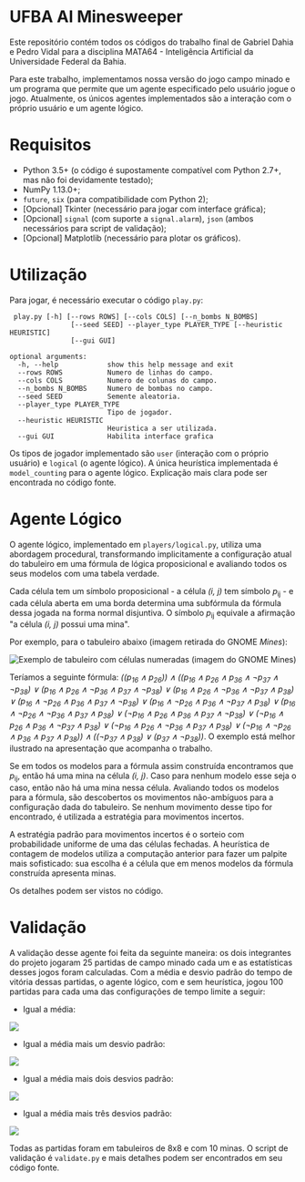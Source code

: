 # UFBA AI Minesweeper
Este repositório contém todos os códigos do trabalho final de Gabriel Dahia e Pedro Vidal para a disciplina MATA64 - Inteligência Artificial da Universidade Federal da Bahia.

Para este trabalho, implementamos nossa versão do jogo campo minado e um programa que permite que um agente especificado pelo usuário jogue o jogo. Atualmente, os únicos agentes implementados são a interação com o próprio usuário e um agente lógico.

# Requisitos
* Python 3.5+ (o código é supostamente compatível com Python 2.7+, mas não foi devidamente testado);
* NumPy 1.13.0+;
* `future`, `six` (para compatibilidade com Python 2);
* [Opcional] Tkinter (necessário para jogar com interface gráfica);
* [Opcional] `signal` (com suporte a `signal.alarm`), `json` (ambos necessários para script de validação);
* [Opcional] Matplotlib (necessário para plotar os gráficos).

# Utilização
Para jogar, é necessário executar o código `play.py`:
```
 play.py [-h] [--rows ROWS] [--cols COLS] [--n_bombs N_BOMBS]
               [--seed SEED] --player_type PLAYER_TYPE [--heuristic HEURISTIC]
               [--gui GUI]

optional arguments:
  -h, --help            show this help message and exit
  --rows ROWS           Numero de linhas do campo.
  --cols COLS           Numero de colunas do campo.
  --n_bombs N_BOMBS     Numero de bombas no campo.
  --seed SEED           Semente aleatoria.
  --player_type PLAYER_TYPE
                        Tipo de jogador.
  --heuristic HEURISTIC
                        Heuristica a ser utilizada.
  --gui GUI             Habilita interface grafica
```
Os tipos de jogador implementado são `user` (interação com o próprio usuário) e `logical` (o agente lógico). A única heurística implementada é `model_counting` para o agente lógico.
Explicação mais clara pode ser encontrada no código fonte.

# Agente Lógico
O agente lógico, implementado em `players/logical.py`, utiliza uma abordagem procedural, transformando implicitamente a configuração atual do tabuleiro em uma fórmula de lógica proposicional e avaliando todos os seus modelos com uma tabela verdade.

Cada célula tem um símbolo proposicional - a célula _(i, j)_ tem símbolo _p_<sub>ij</sub> - e cada célula aberta em uma borda determina uma subfórmula da fórmula dessa jogada na forma normal disjuntiva.
O símbolo _p_<sub>ij</sub> equivale a afirmação "a célula _(i, j)_ possui uma mina".

Por exemplo, para o tabuleiro abaixo (imagem retirada do GNOME _Mines_):

![Exemplo de tabuleiro com células numeradas (imagem do GNOME _Mines_)](figures/board-example.png)

Teríamos a seguinte fórmula:
_((p<sub>16</sub> ∧ p<sub>26</sub>)) ∧ ((p<sub>16</sub> ∧ p<sub>26</sub> ∧ p<sub>36</sub> ∧ ¬p<sub>37</sub> ∧ ¬p<sub>38</sub>) ∨ (p<sub>16</sub> ∧ p<sub>26</sub> ∧ ¬p<sub>36</sub> ∧ p<sub>37</sub> ∧ ¬p<sub>38</sub>) ∨ (p<sub>16</sub> ∧ p<sub>26</sub> ∧ ¬p<sub>36</sub> ∧ ¬p<sub>37</sub> ∧ p<sub>38</sub>) ∨ (p<sub>16</sub> ∧ ¬p<sub>26</sub> ∧ p<sub>36</sub> ∧ p<sub>37</sub> ∧ ¬p<sub>38</sub>) ∨ (p<sub>16</sub> ∧ ¬p<sub>26</sub> ∧ p<sub>36</sub> ∧ ¬p<sub>37</sub> ∧ p<sub>38</sub>) ∨ (p<sub>16</sub> ∧ ¬p<sub>26</sub> ∧ ¬p<sub>36</sub> ∧ p<sub>37</sub> ∧ p<sub>38</sub>) ∨ (¬p<sub>16</sub> ∧ p<sub>26</sub> ∧ p<sub>36</sub> ∧ p<sub>37</sub> ∧ ¬p<sub>38</sub>) ∨ (¬p<sub>16</sub> ∧ p<sub>26</sub> ∧ p<sub>36</sub> ∧ ¬p<sub>37</sub> ∧ p<sub>38</sub>) ∨ (¬p<sub>16</sub> ∧ p<sub>26</sub> ∧ ¬p<sub>36</sub> ∧ p<sub>37</sub> ∧ p<sub>38</sub>) ∨ (¬p<sub>16</sub> ∧ ¬p<sub>26</sub> ∧ p<sub>36</sub> ∧ p<sub>37</sub> ∧ p<sub>38</sub>)) ∧ ((¬p<sub>37</sub></sub> ∧ p<sub>38</sub></sub>) ∨ (p<sub>37</sub> ∧ ¬p<sub>38</sub>))_. O exemplo está melhor ilustrado na apresentação que acompanha o trabalho.

Se em todos os modelos para a fórmula assim construída encontramos que _p_<sub>ij</sub>, então há uma mina na célula _(i, j)_. Caso para nenhum modelo esse seja o caso, então não há uma mina nessa célula. Avaliando todos os modelos para a fórmula, são descobertos os movimentos não-ambíguos para a configuração dada do tabuleiro. Se nenhum movimento desse tipo for encontrado, é utilizada a estratégia para movimentos incertos.

A estratégia padrão para movimentos incertos é o sorteio com probabilidade uniforme de uma das células fechadas. A heurística de contagem de modelos utiliza a computação anterior para fazer um palpite mais sofisticado: sua escolha é a célula que em menos modelos da fórmula construída apresenta minas.

Os detalhes podem ser vistos no código.

# Validação
A validação desse agente foi feita da seguinte maneira: os dois integrantes do projeto jogaram 25 partidas de campo minado cada um e as estatísticas desses jogos foram calculadas.
Com a média e desvio padrão do tempo de vitória dessas partidas, o agente lógico, com e sem heurística, jogou 100 partidas para cada uma das configurações de tempo limite a seguir:

* Igual a média:

![](figures/b8x8-m10-t59.png)

* Igual a média mais um desvio padrão:

![](figures/b8x8-m10-t98.png)

* Igual a média mais dois desvios padrão:

![](figures/b8x8-m10-t136.png)

* Igual a média mais três desvios padrão:

![](figures/b8x8-m10-t175.png)

Todas as partidas foram em tabuleiros de 8x8 e com 10 minas.
O script de validação é `validate.py` e mais detalhes podem ser encontrados em seu código fonte.
